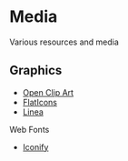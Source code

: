 # Media

Various resources and media

## Graphics

- [Open Clip Art](https://openclipart.org/)
- [FlatIcons](http://www.flaticon.com/)
- [Linea](http://linea.io/)

Web Fonts

- [Iconify](https://iconify.design/icon-sets/)
